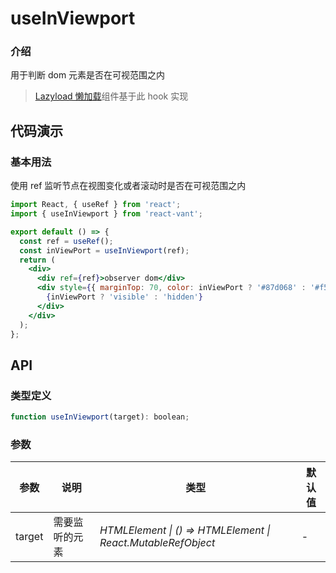 # useInViewport

### 介绍

用于判断 dom 元素是否在可视范围之内

> [Lazyload 懒加载](/#/zh-CN/lazyload)组件基于此 hook 实现

## 代码演示

### 基本用法

使用 ref 监听节点在视图变化或者滚动时是否在可视范围之内

```jsx
import React, { useRef } from 'react';
import { useInViewport } from 'react-vant';

export default () => {
  const ref = useRef();
  const inViewPort = useInViewport(ref);
  return (
    <div>
      <div ref={ref}>observer dom</div>
      <div style={{ marginTop: 70, color: inViewPort ? '#87d068' : '#f50' }}>
        {inViewPort ? 'visible' : 'hidden'}
      </div>
    </div>
  );
};
```

## API

### 类型定义

```js
function useInViewport(target): boolean;
```

### 参数

| 参数   | 说明           | 类型                                                         | 默认值 |
| ------ | -------------- | ------------------------------------------------------------ | ------ |
| target | 需要监听的元素 | _HTMLElement \| () => HTMLElement \| React.MutableRefObject_ | -      |
